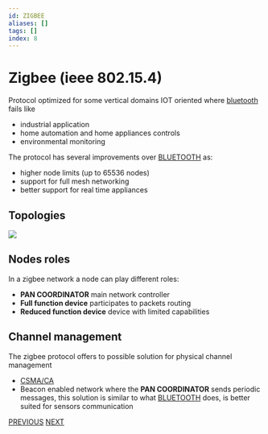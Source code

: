 ```yaml
---
id: ZIGBEE
aliases: []
tags: []
index: 8
---
```


# Zigbee (ieee 802.15.4)

Protocol optimized for some vertical domains IOT oriented where [bluetooth](mobile_systems/bluetooth.md) fails like

- industrial application
- home automation and home appliances controls
- environmental monitoring

The protocol has several improvements over [BLUETOOTH](mobile_systems/bluetooth.md) as:

- higher node limits (up to 65536 nodes)
- support for full mesh networking
- better support for real time appliances

## Topologies

![](mobile_systems/Pasted%20image%2020240321144834.png)

## Nodes roles

In a zigbee network a node can play different roles:

- **PAN COORDINATOR** main network controller
- **Full function device** participates to packets routing
- **Reduced function device** device with limited capabilities

## Channel management

The zigbee protocol offers to possible solution for physical channel management

- [CSMA/CA](csma.md#csma/ca%20variant)
- Beacon enabled network where the **PAN COORDINATOR** sends periodic messages, this solution is similar to what [BLUETOOTH](mobile_systems/bluetooth.md) does, is better suited for sensors communication

[PREVIOUS](pages/wireless/bluetooth.md) [NEXT](mobile_systems/manets/manets.md)

